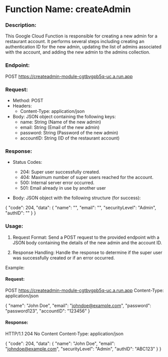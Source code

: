 # Function Name: createAdmin

### Description:

This Google Cloud Function is responsible for creating a new admin for a restaurant account. It performs several steps including creating an authentication ID for the new admin, updating the list of admins associated with the account, and adding the new admin to the admins collection.

### Endpoint:

POST https://createadmin-module-cgtbvgpb5q-uc.a.run.app

### Request:

* Method: POST
* Headers:
    - Content-Type: application/json
* Body: JSON object containing the following keys:
    - name: String (Name of the new admin)
    - email: String (Email of the new admin)
    - password: String (Password of the new admin)
    - accountID: String (ID of the restaurant account)

### Response:

* Status Codes:
    - 204: Super user successfully created.
    - 404: Maximum number of super users reached for the account.
    - 500: Internal server error occurred.
    - 501: Email already in use by another user

* Body: JSON object with the following structure (for success):

{
  "code": 204,
  "data": {
    "name": "<name>",
    "email": "<email>",
    "securityLevel": "Admin",
    "authID": "<authID>"
  }
}

### Usage:

1. Request Format: Send a POST request to the provided endpoint with a JSON body containing the details of the new admin and the account ID.

2. Response Handling: Handle the response to determine if the super user was successfully created or if an error occurred.

Example:

#### Request:

POST https://createadmin-module-cgtbvgpb5q-uc.a.run.app
Content-Type: application/json

{
  "name": "John Doe",
  "email": "johndoe@example.com",
  "password": "password123",
  "accountID": "123456"
}

#### Response:

HTTP/1.1 204 No Content
Content-Type: application/json

{
  "code": 204,
  "data": {
    "name": "John Doe",
    "email": "johndoe@example.com",
    "securityLevel": "Admin",
    "authID": "ABC123"
  }
}